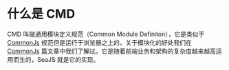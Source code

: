 # 什么是 CMD
CMD 叫做通用模块定义规范（Common Module Definiton），它是类似于 [CommonJs](./commonjs.md) 规范但是运行于浏览器之上的，关于模块化的好处我们在 [CommonJs](./commonjs.md) 篇文章中我们了解过。它是随着前端业务和架构的复杂度越来越高运用而生的，SeaJS 就是它的实现。


